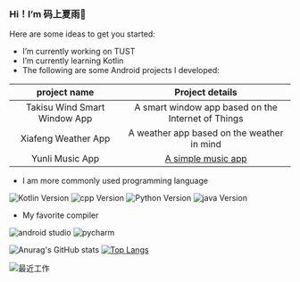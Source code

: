 ### Hi！I’m 码上夏雨👋

Here are some ideas to get you started:

- I’m currently working on TUST
- I’m currently learning Kotlin
- The following are some Android projects I developed:

|  project name   | Project details  |
|  :----:  | :----:  |
| Takisu Wind Smart Window App  | A smart window app based on the Internet of Things |
| Xiafeng Weather App  | A weather app based on the weather in mind |
| Yunli Music App | [A simple music app](https://github.com/Mashiro2019/GMusic) |

- I am more commonly used programming language

![Kotlin Version](https://img.shields.io/badge/kotlin-v1.4.31-%2300b894)
![cpp Version](https://img.shields.io/badge/cpp-C%2B%2B23-%230984e3)
![Python Version](https://img.shields.io/badge/python-v3.8.3-%23e84393)
![java Version](https://img.shields.io/badge/java-8-%231e3799)
- My favorite compiler

![android studio](https://img.shields.io/badge/Android%20Studio-Canary%2011-%23e17055)
![pycharm](https://img.shields.io/badge/pycharm-2020.3-brightgreen)

![Anurag's GitHub stats](https://github-readme-stats.vercel.app/api?username=Mashiro2019&show_icons=true&theme=cobalt)
[![Top Langs](https://github-readme-stats.vercel.app/api/top-langs/?username=Mashiro2019&layout=compact)](https://github.com/anuraghazra/github-readme-stats)

![最近工作](https://wakatime.com/share/@2437d9e8-49d1-40cd-be26-12f990dc3b92/099505b3-a7c3-47ee-ae5a-66b32723b8bb.png)
